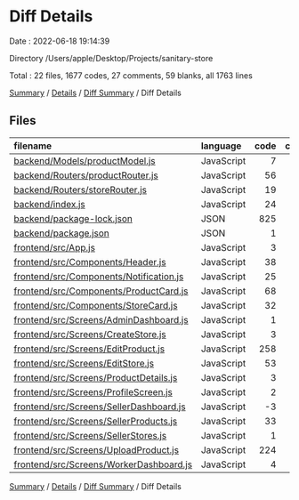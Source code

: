 # Diff Details

Date : 2022-06-18 19:14:39

Directory /Users/apple/Desktop/Projects/sanitary-store

Total : 22 files,  1677 codes, 27 comments, 59 blanks, all 1763 lines

[Summary](results.md) / [Details](details.md) / [Diff Summary](diff.md) / Diff Details

## Files
| filename | language | code | comment | blank | total |
| :--- | :--- | ---: | ---: | ---: | ---: |
| [backend/Models/productModel.js](/backend/Models/productModel.js) | JavaScript | 7 | 0 | 1 | 8 |
| [backend/Routers/productRouter.js](/backend/Routers/productRouter.js) | JavaScript | 56 | 7 | 4 | 67 |
| [backend/Routers/storeRouter.js](/backend/Routers/storeRouter.js) | JavaScript | 19 | 0 | 1 | 20 |
| [backend/index.js](/backend/index.js) | JavaScript | 24 | 0 | 2 | 26 |
| [backend/package-lock.json](/backend/package-lock.json) | JSON | 825 | 0 | 0 | 825 |
| [backend/package.json](/backend/package.json) | JSON | 1 | 0 | 0 | 1 |
| [frontend/src/App.js](/frontend/src/App.js) | JavaScript | 3 | -4 | 0 | -1 |
| [frontend/src/Components/Header.js](/frontend/src/Components/Header.js) | JavaScript | 38 | 1 | 0 | 39 |
| [frontend/src/Components/Notification.js](/frontend/src/Components/Notification.js) | JavaScript | 25 | 0 | 2 | 27 |
| [frontend/src/Components/ProductCard.js](/frontend/src/Components/ProductCard.js) | JavaScript | 68 | 0 | 5 | 73 |
| [frontend/src/Components/StoreCard.js](/frontend/src/Components/StoreCard.js) | JavaScript | 32 | 1 | 4 | 37 |
| [frontend/src/Screens/AdminDashboard.js](/frontend/src/Screens/AdminDashboard.js) | JavaScript | 1 | 0 | 0 | 1 |
| [frontend/src/Screens/CreateStore.js](/frontend/src/Screens/CreateStore.js) | JavaScript | 3 | 0 | 1 | 4 |
| [frontend/src/Screens/EditProduct.js](/frontend/src/Screens/EditProduct.js) | JavaScript | 258 | 0 | 15 | 273 |
| [frontend/src/Screens/EditStore.js](/frontend/src/Screens/EditStore.js) | JavaScript | 53 | 0 | 4 | 57 |
| [frontend/src/Screens/ProductDetails.js](/frontend/src/Screens/ProductDetails.js) | JavaScript | 3 | 0 | 1 | 4 |
| [frontend/src/Screens/ProfileScreen.js](/frontend/src/Screens/ProfileScreen.js) | JavaScript | 2 | 0 | 1 | 3 |
| [frontend/src/Screens/SellerDashboard.js](/frontend/src/Screens/SellerDashboard.js) | JavaScript | -3 | 22 | -1 | 18 |
| [frontend/src/Screens/SellerProducts.js](/frontend/src/Screens/SellerProducts.js) | JavaScript | 33 | 0 | 3 | 36 |
| [frontend/src/Screens/SellerStores.js](/frontend/src/Screens/SellerStores.js) | JavaScript | 1 | 0 | 0 | 1 |
| [frontend/src/Screens/UploadProduct.js](/frontend/src/Screens/UploadProduct.js) | JavaScript | 224 | 0 | 14 | 238 |
| [frontend/src/Screens/WorkerDashboard.js](/frontend/src/Screens/WorkerDashboard.js) | JavaScript | 4 | 0 | 2 | 6 |

[Summary](results.md) / [Details](details.md) / [Diff Summary](diff.md) / Diff Details